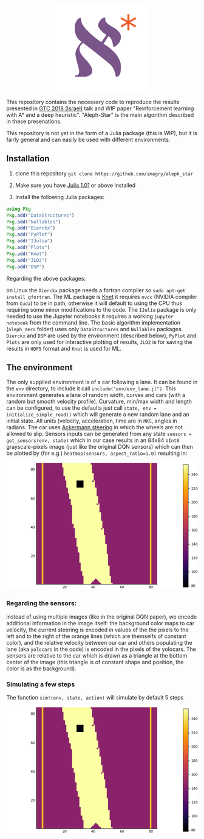 <div align="center">
  <img src="./aleph_star_logo.png">
</div>

This repository contains the necessary code to reproduce the results presented in [GTC 2018 (Israel)](https://www.nvidia.com/en-il/gtc/) talk and WIP paper "Reinforcement learning with A* and a deep heuristic". "Aleph-Star" is the main algorithm described in these presenations.

This repository is not yet in the form of a Julia package (this is WIP), but it is fairly general and can easily be used with different environments.

## Installation

1. clone this repository `git clone https://github.com/imagry/aleph_star`

2. Make sure you have [Julia 1.01](https://julialang.org/downloads/) or above installed

3. Install the following Julia packages:

```Julia
using Pkg
Pkg.add("DataStructures")
Pkg.add("Nullables")
Pkg.add("Dierckx")
Pkg.add("PyPlot")
Pkg.add("IJulia")
Pkg.add("Plots")
Pkg.add("Knet")
Pkg.add("JLD2")
Pkg.add("DSP")
```

Regarding the above packages:

on Linux the `Dierckx` package needs a fortran compiler so `sudo apt-get install gfortran`. The ML package is [Knet](https://github.com/denizyuret/Knet.jl) it requires `nvcc` (NVIDIA compiler from `Cuda`) to be in path, otherwise it will default to using the CPU thus requiring some minor modifications to the code. The `IJulia` package is only needed to use the Jupyter notebooks it requires a working `jupyter notebook` from the command line. The basic algorithm implementation (`aleph_zero` folder) uses only `DataStructures` and `Nullables` packages. `Dierckx` and `DSP` are used by the environment (described below), `PyPlot` and `Plots` are only used for interactive plotting of results, `JLD2` is for saving the results in `HDF5` format and `Knet` is used for ML.

## The environment

The only supplied environment is of a car following a lane. It can be found in the `env` directory, to include it call `include("env/env_lane.jl")`. This environment generates a lane of random width, curves and cars (with a random but smooth velocity profile). Curvature, min/max width and length can be configured, to use the defaults just call `state, env = initialize_simple_road()` which will generate a new random lane and an initial state. All units (velocity, acceleration, time are in `MKS`, angles in radians. The car uses [Ackermann steering](https://en.wikipedia.org/wiki/Ackermann_steering_geometry) in which the wheels are not allowed to slip. Sensors inputs can be generated from any state `sensors = get_sensors(env, state)` which in our case results in an 84x84 `UInt8` grayscale-pixels image (just like the original DQN sensors) which can then be plotted by (for e.g.) `heatmap(sensors, aspect_ratio=1.0)` resulting in:
<div align="center">
  <img src="./sensors.png">
</div>

### Regarding the sensors:

instead of using multiple images (like in the original DQN paper), we encode additional information in the image itself: the background color maps to car velocity, the current steering is encoded in values of the the pixels to the left and to the right of the orange lines (which are themselfs of constant color), and the relative velocity between our car and others populating the lane (aka `yolocars` in the code) is encoded in the pixels of the yolocars. The sensors are relative to the car which is drawn as a triangle at the bottom center of the image (this triangle is of constant shape and position, the color is as the background).

### Simulating a few steps

The function `sim!(env, state, action)` will simulate by default 5 steps 


<div align="center">
  <img src="./sensors.png">
</div>






